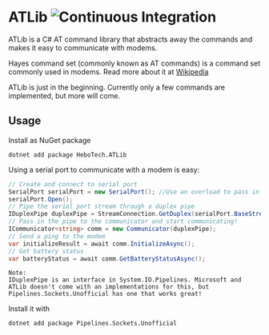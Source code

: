# ATLib ![Continuous Integration](https://github.com/hbjorgo/ATLib/workflows/Continuous%20Integration/badge.svg?branch=master)
ATLib is a C# AT command library that abstracts away the commands and makes it easy to communicate with modems.

Hayes command set (commonly known as AT commands) is a command set commonly used in modems. Read more about it at [Wikipedia](https://en.wikipedia.org/wiki/Hayes_command_set)

ATLib is just in the beginning. Currently only a few commands are implemented, but more will come.

## Usage
Install as NuGet package
```shell
dotnet add package HeboTech.ATLib
```

Using a serial port to communicate with a modem is easy:
```csharp
// Create and connect to serial port
SerialPort serialPort = new SerialPort(); //Use an overload to pass in your settings
serialPort.Open();
// Pipe the serial port stream through a duplex pipe
IDuplexPipe duplexPipe = StreamConnection.GetDuplex(serialPort.BaseStream); // See note below
// Pass in the pipe to the communicator and start communicating!
ICommunicator<string> comm = new Communicator(duplexPipe);
// Send a ping to the modem
var initializeResult = await comm.InitializeAsync();
// Get battery status
var batteryStatus = await comm.GetBatteryStatusAsync();
```

```
Note:
IDuplexPipe is an interface in System.IO.Pipelines. Microsoft and ATLib doesn't come with an implementations for this, but Pipelines.Sockets.Unofficial has one that works great!
```
Install it with
```shell
dotnet add package Pipelines.Sockets.Unofficial
```
